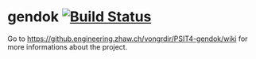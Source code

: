 gendok [![Build Status](http://srv-lab-t-838.zhaw.ch:8080/buildStatus/icon?job=gendok-test)](http://srv-lab-t-838.zhaw.ch:8080/job/gendok-test/)
============

Go to https://github.engineering.zhaw.ch/vongrdir/PSIT4-gendok/wiki for more
informations about the project.
